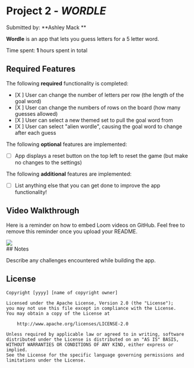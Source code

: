 # Project 2 - *WORDLE*

Submitted by: **Ashley Mack **

**Wordle** is an app that lets you guess letters for a 5 letter word.

Time spent: **1** hours spent in total

## Required Features

The following **required** functionality is completed:

- [X ] User can change the number of letters per row (the length of the goal word)
- [X ] User can change the numbers of rows on the board (how many guesses allowed)
- [X ] User can select a new themed set to pull the goal word from
- [X ] User can select "alien wordle", causing the goal word to change after each guess


The following **optional** features are implemented:

- [ ] App displays a reset button on the top left to reset the game (but make no changes to the settings)

The following **additional** features are implemented:

- [ ] List anything else that you can get done to improve the app functionality!

## Video Walkthrough

Here is a reminder on how to embed Loom videos on GitHub. Feel free to remove this reminder once you upload your README. 

<div>
    <a href="https://www.loom.com/share/69d370f9d43142d091c681bd283400fe">
    </a>
    <a href="https://www.loom.com/share/69d370f9d43142d091c681bd283400fe">
      <img style="max-width:300px;" src="https://cdn.loom.com/sessions/thumbnails/69d370f9d43142d091c681bd283400fe-with-play.gif">
    </a>
  </div>
## Notes

Describe any challenges encountered while building the app.

## License

    Copyright [yyyy] [name of copyright owner]

    Licensed under the Apache License, Version 2.0 (the "License");
    you may not use this file except in compliance with the License.
    You may obtain a copy of the License at

        http://www.apache.org/licenses/LICENSE-2.0

    Unless required by applicable law or agreed to in writing, software
    distributed under the License is distributed on an "AS IS" BASIS,
    WITHOUT WARRANTIES OR CONDITIONS OF ANY KIND, either express or implied.
    See the License for the specific language governing permissions and
    limitations under the License.
